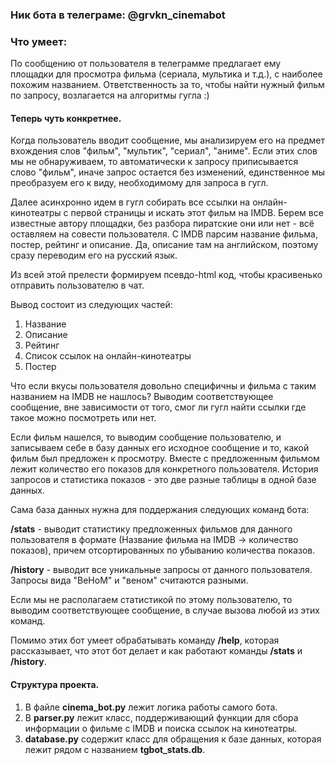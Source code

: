 ### Ник бота в телеграме: @grvkn_cinemabot
### Что умеет:
По сообщению от пользователя в телеграмме предлагает ему площадки для просмотра фильма (сериала, мультика и т.д.), с наиболее похожим названием. 
Ответственность за то, чтобы найти нужный фильм по запросу, возлагается на алгоритмы гугла :)

#### Теперь чуть конкретнее.

Когда пользователь вводит сообщение, мы анализируем его на предмет вхождения слов "фильм", "мультик", "сериал", "аниме". 
Если этих слов мы не обнаруживаем, то автоматически к запросу приписывается слово "фильм", иначе запрос остается 
без изменений, единственное мы преобразуем его к виду, необходимому для запроса в гугл.

Далее асинхронно идем в гугл собирать все ссылки на онлайн-кинотеатры с первой страницы и искать этот фильм на IMDB.
Берем все известные автору площадки, без разбора пиратские они или нет - всё оставляем на совести пользователя.
С IMDB парсим название фильма, постер, рейтинг и описание. Да, описание там на английском, поэтому сразу переводим его 
на русский язык.

Из всей этой прелести формируем псевдо-html код, чтобы красивенько отправить пользователю в чат. 

Вывод состоит из следующих частей:
1. Название
2. Описание
3. Рейтинг
4. Список ссылок на онлайн-кинотеатры
5. Постер

Что если вкусы пользователя довольно специфичны и фильма с таким названием на IMDB не нашлось? Выводим соответствующее 
сообщение, вне зависимости от того, смог ли гугл найти ссылки где такое можно посмотреть или нет.

Если фильм нашелся, то выводим сообщение пользователю, и записываем себе в базу данных его исходное сообщение и то, какой 
фильм был предложен к просмотру. Вместе с предложенным фильмом лежит количество его показов для конкретного пользователя.
История запросов и статистика показов - это две разные таблицы в одной базе данных.

Сама база данных нужна для поддержания следующих команд бота:

<b>/stats</b> - выводит статистику предложенных фильмов для данного пользователя в формате (Название фильма на IMDB -> количество показов), 
причем отсортированных по убыванию количества показов.

<b>/history</b> - выводит все уникальные запросы от данного пользователя. Запросы вида "ВеНоМ" и "веном" считаются разными.

Если мы не располагаем статистикой по этому пользователю, то выводим соответствующее сообщение, в случае вызова любой из 
этих команд.

Помимо этих бот умеет обрабатывать команду <b>/help</b>, которая рассказывает, что этот бот делает и как работают команды
<b>/stats</b> и <b>/history</b>.


#### Структура проекта.
1. В файле <b>cinema_bot.py</b> лежит логика работы самого бота.
2. В <b>parser.py</b> лежит класс, поддерживающий функции для сбора информации о фильме с IMDB и поиска ссылок на кинотеатры.
3. <b>database.py</b> содержит класс для обращения к базе данных, которая лежит рядом с названием <b>tgbot_stats.db</b>.
